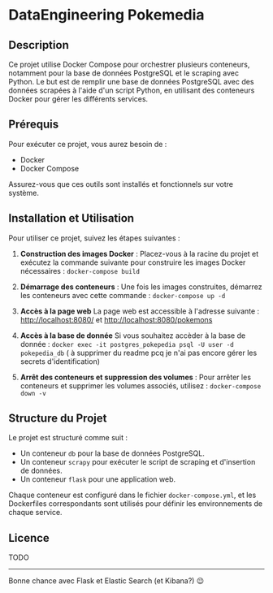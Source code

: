 # DataEngineering Pokemedia

## Description
Ce projet utilise Docker Compose pour orchestrer plusieurs conteneurs, notamment pour la base de données PostgreSQL et le scraping avec Python. Le but est de remplir une base de données PostgreSQL avec des données scrapées à l'aide d'un script Python, en utilisant des conteneurs Docker pour gérer les différents services.

## Prérequis
Pour exécuter ce projet, vous aurez besoin de :
- Docker
- Docker Compose

Assurez-vous que ces outils sont installés et fonctionnels sur votre système.


## Installation et Utilisation
Pour utiliser ce projet, suivez les étapes suivantes :

1. **Construction des images Docker** :
   Placez-vous à la racine du projet et exécutez la commande suivante pour construire les images Docker nécessaires :
```docker-compose build```

2. **Démarrage des conteneurs** :
Une fois les images construites, démarrez les conteneurs avec cette commande : 
```docker-compose up -d```

3. **Accès à la page web**
La page web est accessible à l'adresse suivante :
[http://localhost:8080/](http://localhost:8080/) et 
[http://localhost:8080/pokemons](http://localhost:8080/pokemons)

4. **Accès à la base de donnée**
Si vous souhaitez accèder à la base de donnée :
```docker exec -it postgres_pokepedia psql -U user -d pokepedia_db```
( à supprimer du readme pcq je n'ai pas encore gérer les secrets d'identification)
        
4. **Arrêt des conteneurs et suppression des volumes** :
Pour arrêter les conteneurs et supprimer les volumes associés, utilisez :
```docker-compose down -v```


## Structure du Projet
Le projet est structuré comme suit :
- Un conteneur `db` pour la base de données PostgreSQL.
- Un conteneur `scrapy` pour exécuter le script de scraping et d'insertion de données.
- Un conteneur `flask` pour une application web.

Chaque conteneur est configuré dans le fichier `docker-compose.yml`, et les Dockerfiles correspondants sont utilisés pour définir les environnements de chaque service.


## Licence
TODO

---

Bonne chance avec Flask et Elastic Search (et Kibana?) :wink: